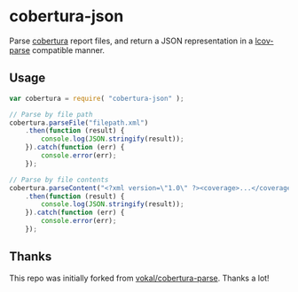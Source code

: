 # cobertura-json

Parse [cobertura](http://cobertura.github.io/cobertura/) report files, and return a JSON representation in a [lcov-parse](https://github.com/davglass/lcov-parse) compatible manner.

## Usage

```javascript
var cobertura = require( "cobertura-json" );

// Parse by file path
cobertura.parseFile("filepath.xml")
    .then(function (result) {
        console.log(JSON.stringify(result));
    }).catch(function (err) {
        console.error(err);
    });

// Parse by file contents
cobertura.parseContent("<?xml version=\"1.0\" ?><coverage>...</coverage>")
    .then(function (result) {
        console.log(JSON.stringify(result));
    }).catch(function (err) {
        console.error(err);
    });
```

## Thanks

This repo was initially forked from [vokal/cobertura-parse](https://github.com/vokal/cobertura-parse). Thanks a lot!
